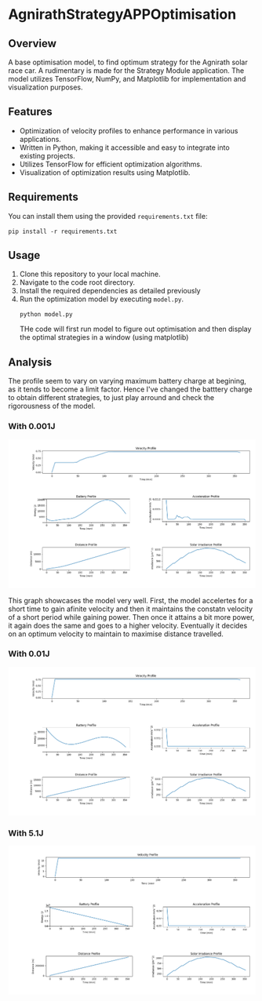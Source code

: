 # AgnirathStrategyAPPOptimisation

## Overview
A base optimisation model, to find optimum strategy for the Agnirath solar race car. A rudimentary is made for the Strategy Module application. The model utilizes TensorFlow, NumPy, and Matplotlib for implementation and visualization purposes. 

## Features
- Optimization of velocity profiles to enhance performance in various applications.
- Written in Python, making it accessible and easy to integrate into existing projects.
- Utilizes TensorFlow for efficient optimization algorithms.
- Visualization of optimization results using Matplotlib.

## Requirements
You can install them using the provided `requirements.txt` file:
```
pip install -r requirements.txt
```

## Usage
1. Clone this repository to your local machine.
2. Navigate to the code root directory.
3. Install the required dependencies as detailed previously
4. Run the optimization model by executing `model.py`.
   ```
   python model.py
   ```
   THe code will first run model to figure out optimisation and then display the optimal strategies in a window (using matplotlib)

## Analysis
The profile seem to vary on varying maximum battery charge at begining, as it tends to become a limit factor. Hence I've changed the batttery charge to obtain different strategies, to just play arround and check the rigorousness of the model.

### With 0.001J
![0.001J](/assets/0.001.png)

This graph showcases the model very well. First, the model accelertes for a short time to gain afinite velocity and then it maintains the constatn velocity of a short period while gaining power. Then once it attains a bit more power, it again does the same and goes to a higher velocity. Eventually it decides on an optimum velocity to maintain to maximise distance travelled.

### With 0.01J
![0.01J](/assets/0.01.png)

### With 5.1J
![5.1J](/assets/5.1.png)
